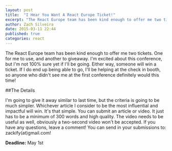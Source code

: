 ```yaml
---
layout: post
title:  "I Hear You Want A React Europe Ticket!"
excerpt: "The React Europe team has been kind enough to offer me two tickets. One for me to use, and another to giveaway. I'm excited about this conference, but I'm not 100% sure yet if I'll be going. Either way, someone will win a ticket. If I do end up being able to go, I'll be helping at the check in booth, so anyone who didn't see me at the first conference definitely would this time!"
author: Zach Silveira
date: 2015-03-11 22:44
published: true
categories: react
---
```

The React Europe team has been kind enough to offer me two tickets. One for me to use, and another to giveaway. I'm excited about this conference, but I'm not 100% sure yet if I'll be going. Either way, someone will win a ticket. If I do end up being able to go, I'll be helping at the check in booth, so anyone who didn't see me at the first conference definitely would this time!

##The Details

I'm going to give it away similar to last time, but the criteria is going to be much simpler. Whichever article I consider to be the most influential and impactful will win. It's that simple. You can submit an article or video. It just has to be a minimum of 300 words and high quality. The video needs to be useful as well, obviously a two-second video won't be accepted. If you have any questions, leave a comment! You can send in your submissions to: zackify(at)gmail.com!

**Deadline:** May 1st
